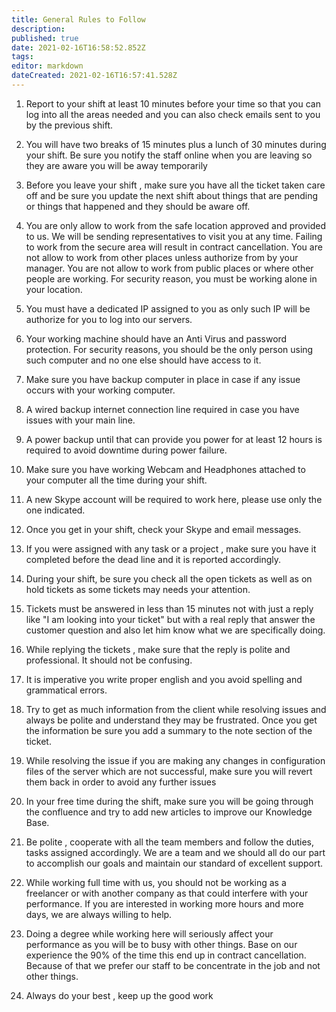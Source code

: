 ```yaml
---
title: General Rules to Follow
description: 
published: true
date: 2021-02-16T16:58:52.852Z
tags: 
editor: markdown
dateCreated: 2021-02-16T16:57:41.528Z
---
```


1. Report to your shift at least 10 minutes before your time so that you can log into all the areas needed and you can also check emails sent to you by the previous shift.

2. You will have two breaks of 15 minutes plus a lunch of 30 minutes during your shift. Be sure you notify the staff online when you are leaving so they are aware you will be away temporarily

3. Before you leave your shift , make sure you have all the ticket taken care off and be sure you update the next shift about things that are pending or things that happened and they should be aware off.

4. You are only allow to work from the safe location approved and provided to us. We will be sending representatives to visit you at any time. Failing to work from the secure area will result in contract cancellation. You are not allow to work from other places unless authorize from by your manager. You are not allow to work from public places or where other people are working. For security reason, you must be working alone in your location.

5. You must have a dedicated IP assigned to you as only such IP will be authorize for you to log into our servers.

6. Your working machine should have an Anti Virus and password protection. For security reasons, you should be the only person using such computer and no one else should have access to it.

7. Make sure you have backup computer in place in case if any issue occurs with your working computer.

8. A wired backup internet connection line required in case you have issues with your main line.

9. A power backup until that can provide you power for at least 12 hours is required to avoid downtime during power failure.

10. Make sure you have working Webcam and Headphones attached to your computer all the time during your shift.

11. A new Skype account will be required to work here, please use only the one indicated.

12. Once you get in your shift, check your Skype and email messages.

13. If you were assigned with any task or a project , make sure you have it completed before the dead line and it is reported accordingly.

14. During your shift, be sure you check all the open tickets as well as on hold tickets as some tickets may needs your attention.

15. Tickets must be answered in less than 15 minutes not with just a reply like "I am looking into your ticket" but with a real reply that answer the customer question and also let him know what we are specifically doing.

16. While replying the tickets , make sure that the reply is polite and professional. It should not be confusing.

17. It is imperative you write proper english and you avoid spelling and grammatical errors.

18. Try to get as much information from the client while resolving issues and always be polite and understand they may be frustrated. Once you get the information be sure you add a summary to the note section of the ticket.

19. While resolving the issue if you are making any changes in configuration files of the server which are not successful, make sure you will revert them back in order to avoid any further issues

20. In your free time during the shift, make sure you will be going through the confluence and try to add new articles to improve our Knowledge Base.

21. Be polite , cooperate with all the team members and follow the duties, tasks assigned accordingly. We are a team and we should all do our part to accomplish our goals and maintain our standard of excellent support.


22. While working full time with us, you should not be working as a freelancer or with another company as that could interfere with your performance. If you are interested in working more hours and more days, we are always willing to help.


23. Doing a degree while working here will seriously affect your performance as you will be to busy with other things. Base on our experience the 90% of the time this end up in contract cancellation. Because of that we prefer our staff to be concentrate in the job and not other things.


24. Always do your best , keep up the good work
